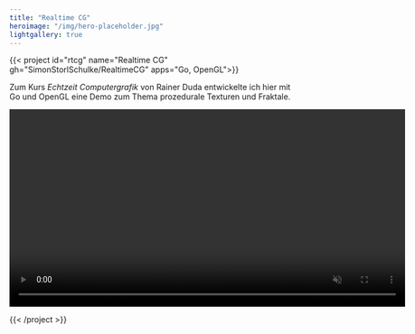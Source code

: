 ```yaml
---
title: "Realtime CG"
heroimage: "/img/hero-placeholder.jpg"
lightgallery: true
---
```



{{< project id="rtcg" name="Realtime CG" gh="SimonStorlSchulke/RealtimeCG" apps="Go, OpenGL">}}

Zum Kurs *Echtzeit Computergrafik* von Rainer Duda entwickelte ich hier mit Go und OpenGL eine Demo zum Thema prozedurale Texturen und Fraktale.

<video width="700px" autoplay muted loop>
  <source src="../res/shading.mp4" type="video/mp4">
</video> 

{{< /project >}}